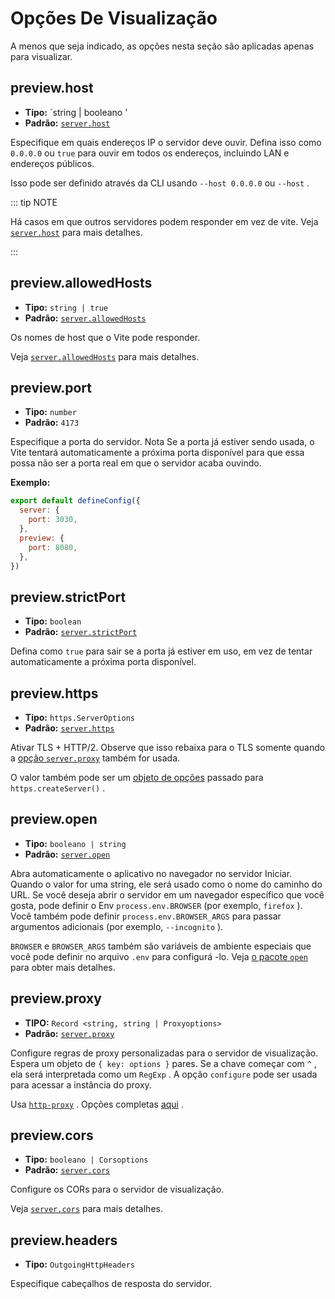 # Opções De Visualização

A menos que seja indicado, as opções nesta seção são aplicadas apenas para visualizar.

## preview.host

- **Tipo:** `string | booleano '
- **Padrão:** [`server.host`](./server-options#server-host)

Especifique em quais endereços IP o servidor deve ouvir.
Defina isso como `0.0.0.0` ou `true` para ouvir em todos os endereços, incluindo LAN e endereços públicos.

Isso pode ser definido através da CLI usando `--host 0.0.0.0` ou `--host` .

::: tip NOTE

Há casos em que outros servidores podem responder em vez de vite.
Veja [`server.host`](./server-options#server-host) para mais detalhes.

:::

## preview.allowedHosts

- **Tipo:** `string | true`
- **Padrão:** [`server.allowedHosts`](./server-options#server-allowedhosts)

Os nomes de host que o Vite pode responder.

Veja [`server.allowedHosts`](./server-options#server-allowedhosts) para mais detalhes.

## preview.port

- **Tipo:** `number`
- **Padrão:** `4173`

Especifique a porta do servidor. Nota Se a porta já estiver sendo usada, o Vite tentará automaticamente a próxima porta disponível para que essa possa não ser a porta real em que o servidor acaba ouvindo.

**Exemplo:**

```js
export default defineConfig({
  server: {
    port: 3030,
  },
  preview: {
    port: 8080,
  },
})
```

## preview.strictPort

- **Tipo:** `boolean`
- **Padrão:** [`server.strictPort`](./server-options#server-strictport)

Defina como `true` para sair se a porta já estiver em uso, em vez de tentar automaticamente a próxima porta disponível.

## preview.https

- **Tipo:** `https.ServerOptions`
- **Padrão:** [`server.https`](./server-options#server-https)

Ativar TLS + HTTP/2. Observe que isso rebaixa para o TLS somente quando a [opção `server.proxy`](./server-options#server-proxy) também for usada.

O valor também pode ser um [objeto de opções](https://nodejs.org/api/https.html#https_https_createserver_options_requestlistener) passado para `https.createServer()` .

## preview.open

- **Tipo:** `booleano | string`
- **Padrão:** [`server.open`](./server-options#server-open)

Abra automaticamente o aplicativo no navegador no servidor Iniciar. Quando o valor for uma string, ele será usado como o nome do caminho do URL. Se você deseja abrir o servidor em um navegador específico que você gosta, pode definir o Env `process.env.BROWSER` (por exemplo, `firefox` ). Você também pode definir `process.env.BROWSER_ARGS` para passar argumentos adicionais (por exemplo, `--incognito` ).

`BROWSER` e `BROWSER_ARGS` também são variáveis de ambiente especiais que você pode definir no arquivo `.env` para configurá -lo. Veja [o pacote `open`](https://github.com/sindresorhus/open#app) para obter mais detalhes.

## preview.proxy

- **TIPO:** `Record <string, string | Proxyoptions> `
- **Padrão:** [`server.proxy`](./server-options#server-proxy)

Configure regras de proxy personalizadas para o servidor de visualização. Espera um objeto de `{ key: options }` pares. Se a chave começar com `^` , ela será interpretada como um `RegExp` . A opção `configure` pode ser usada para acessar a instância do proxy.

Usa [`http-proxy`](https://github.com/http-party/node-http-proxy) . Opções completas [aqui](https://github.com/http-party/node-http-proxy#options) .

## preview.cors

- **Tipo:** `booleano | Corsoptions`
- **Padrão:** [`server.cors`](./server-options#server-cors)

Configure os CORs para o servidor de visualização.

Veja [`server.cors`](./server-options#server-cors) para mais detalhes.

## preview.headers

- **Tipo:** `OutgoingHttpHeaders`

Especifique cabeçalhos de resposta do servidor.
